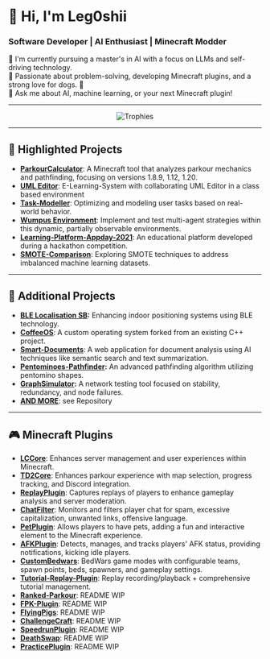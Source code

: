 # 👋 Hi, I'm Leg0shii

### Software Developer | AI Enthusiast | Minecraft Modder
🔭 I'm currently pursuing a master's in AI with a focus on LLMs and self-driving technology.  
🌱 Passionate about problem-solving, developing Minecraft plugins, and a strong love for dogs. 🐶  
💬 Ask me about AI, machine learning, or your next Minecraft plugin!

---

<div align="center">
  <img src="https://github-profile-trophy.vercel.app/?username=Leg0shii&no-bg=true&no-frame=true&theme=juicyfresh&rank=-B,-C,-?" alt="Trophies" />
</div>

---

## 🚀 Highlighted Projects
- **[ParkourCalculator](https://github.com/Leg0shii/ParkourCalculator)**: A Minecraft tool that analyzes parkour mechanics and pathfinding, focusing on versions 1.8.9, 1.12, 1.20.
- **[UML Editor](https://github.com/Leg0shii/SWT-UML)**: E-Learning-System with collaborating UML Editor in a class based environment
- **[Task-Modeller](https://github.com/Leg0shii/Task-Modeller)**: Optimizing and modeling user tasks based on real-world behavior.
- **[Wumpus Environment](https://github.com/Leg0shii/WumpusEnv)**: Implement and test multi-agent strategies within this dynamic, partially observable environments.
- **[Learning-Platform-Appday-2021](https://github.com/Leg0shii/Learning-Platform-Appday-2021)**: An educational platform developed during a hackathon competition.
- **[SMOTE-Comparison](https://github.com/Leg0shii/SMOTE-Comparison)**: Exploring SMOTE techniques to address imbalanced machine learning datasets.

---

## 🔧 Additional Projects

- **[BLE Localisation SB](https://github.com/Leg0shii/X180413-BLE_Localisation-SB):** Enhancing indoor positioning systems using BLE technology.
- **[CoffeeOS](https://github.com/Leg0shii/coffeeOS)**: A custom operating system forked from an existing C++ project.
- **[Smart-Documents](https://github.com/Leg0shii/smart-documents)**: A web application for document analysis using AI techniques like semantic search and text summarization.
- **[Pentominoes-Pathfinder](https://github.com/Leg0shii/Pentominoes-Pathfinder):** An advanced pathfinding algorithm utilizing pentomino shapes.
- **[GraphSimulator](https://github.com/Leg0shii/GraphSimulator):** A network testing tool focused on stability, redundancy, and node failures.
- **[AND MORE](https://github.com/Leg0shii?tab=repositories)**: see Repository

---

## 🎮 Minecraft Plugins

- **[LCCore](https://github.com/Leg0shii/LCCore)**: Enhances server management and user experiences within Minecraft.
- **[TD2Core](https://github.com/Leg0shii/TD2Core)**: Enhances parkour experience with map selection, progress tracking, and Discord integration.
- **[ReplayPlugin](https://github.com/Leg0shii/ReplayPlugin)**: Captures replays of players to enhance gameplay analysis and server moderation.
- **[ChatFilter](https://github.com/Leg0shii/ChatFilterPlugin)**: Monitors and filters player chat for spam, excessive capitalization, unwanted links, offensive language.
- **[PetPlugin](https://github.com/Leg0shii/PetPlugin)**: Allows players to have pets, adding a fun and interactive element to the Minecraft experience.
- **[AFKPlugin](https://github.com/Leg0shii/AFKPlugin)**: Detects, manages, and tracks players' AFK status, providing notifications, kicking idle players.
- **[CustomBedwars](https://github.com/Leg0shii/CustomBedwars)**: BedWars game modes with configurable teams, spawn points, beds, spawners, and gameplay settings.
- **[Tutorial-Replay-Plugin](https://github.com/Leg0shii/Tutorial-Replay-Plugin)**: Replay recording/playback + comprehensive tutorial management.
- **[Ranked-Parkour](https://github.com/Leg0shii/Ranked-Parkour)**: README WIP
- **[FPK-Plugin](https://github.com/Leg0shii/FPK-Plugin)**: README WIP
- **[FlyingPigs](https://github.com/Leg0shii/FlyingPigs)**: README WIP
- **[ChallengeCraft](https://github.com/Leg0shii/ChallengeCraft)**: README WIP
- **[SpeedrunPlugin](https://github.com/Leg0shii/SpeedrunPlugin)**: README WIP
- **[DeathSwap](https://github.com/Leg0shii/DeathSwap)**: README WIP
- **[PracticePlugin](https://github.com/Leg0shii/PracticePlugin)**: README WIP

